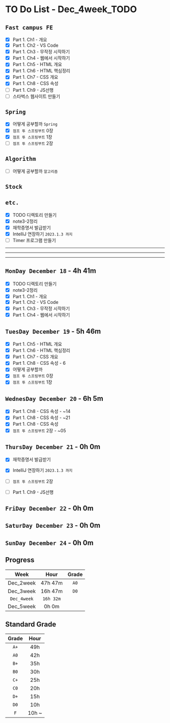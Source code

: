 # TO Do List - Dec_4week_TODO

## `Fast campus FE` 
- [x] Part 1. Ch1 - 개요
- [x] Part 1. Ch2 - VS Code
- [x] Part 1. Ch3 - 무작정 시작하기
- [x] Part 1. Ch4 - 웹에서 시작하기
- [x] Part 1. Ch5 - HTML 개요
- [x] Part 1. Ch6 - HTML 핵심정리
- [x] Part 1. Ch7 - CSS 개요
- [x] Part 1. Ch8 - CSS 속성
- [ ] Part 1. Ch9 - JS선행
- [ ] 스타벅스 웹사이트 만들기

## `Spring`
- [x] 어떻게 공부할까 `Spring`
- [x] `점프 투 스프링부트` 0장
- [x] `점프 투 스프링부트` 1장
- [ ] `점프 투 스프링부트` 2장

## `Algorithm`
- [ ] 어떻게 공부할까 `알고리즘`

## `Stock`


## `etc.`
- [x] TODO 디렉토리 만들기
- [x] note3-2정리
- [x] 재학증명서 발급받기
- [x] IntelliJ 연장하기 `2023.1.3 까지`
- [ ] Timer 프로그램 만들기

---
---
---

## `MonDay December 18` - 4h 41m
- [x] TODO 디렉토리 만들기
- [x] note3-2정리
- [x] Part 1. Ch1 - 개요
- [x] Part 1. Ch2 - VS Code
- [x] Part 1. Ch3 - 무작정 시작하기
- [x] Part 1. Ch4 - 웹에서 시작하기

## `TuesDay December 19` - 5h 46m
- [x] Part 1. Ch5 - HTML 개요
- [x] Part 1. Ch6 - HTML 핵심정리
- [x] Part 1. Ch7 - CSS 개요
- [x] Part 1. Ch8 - CSS 속성 - 6
- [x] 어떻게 공부할까
- [x] `점프 투 스프링부트` 0장
- [x] `점프 투 스프링부트` 1장

## `WednesDay December 20` - 6h 5m
- [x] Part 1. Ch8 - CSS 속성 - ~14
- [x] Part 1. Ch8 - CSS 속성 - ~21
- [x] Part 1. Ch8 - CSS 속성
- [x] `점프 투 스프링부트` 2장 - ~05

## `ThursDay December 21` - 0h 0m
- [x] 재학증명서 발급받기
- [x] IntelliJ 연장하기 `2023.1.3 까지`
- [ ] `점프 투 스프링부트` 2장
- [ ] Part 1. Ch9 - JS선행


## `FriDay December 22` - 0h 0m


## `SaturDay December 23` - 0h 0m


## `SunDay December 24` - 0h 0m


## Progress
| Week | Hour | Grade |
|:---:|:---:|:---:|
|Dec_2week|47h 47m|`A0`|
|Dec_3week|16h 47m|`D0`|
|`Dec_4week`|`16h 32m`||
|Dec_5week|0h 0m||


## Standard Grade

| Grade | Hour |
|:---:|:---:|
|`A+`|49h|
|`A0`|42h|
|`B+`|35h|
|`B0`|30h|
|`C+`|25h|
|`C0`|20h|
|`D+`|15h|
|`D0`|10h|
|`F`|10h ~|


